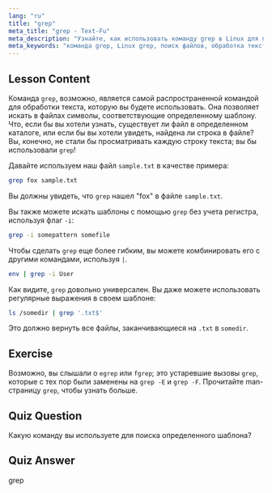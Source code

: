 ```yaml
---
lang: "ru"
title: "grep"
meta_title: "grep - Text-Fu"
meta_description: "Узнайте, как использовать команду grep в Linux для поиска текстовых шаблонов в файлах. Откройте для себя базовое использование, поиск без учета регистра и комбинирование с другими командами. Начните свое путешествие по Linux!"
meta_keywords: "команда grep, Linux grep, поиск файлов, обработка текста, учебник Linux, Linux для начинающих, руководство grep"
---
```


## Lesson Content

Команда `grep`, возможно, является самой распространенной командой для обработки текста, которую вы будете использовать. Она позволяет искать в файлах символы, соответствующие определенному шаблону. Что, если бы вы хотели узнать, существует ли файл в определенном каталоге, или если бы вы хотели увидеть, найдена ли строка в файле? Вы, конечно, не стали бы просматривать каждую строку текста; вы бы использовали `grep`!

Давайте используем наш файл `sample.txt` в качестве примера:

```bash
grep fox sample.txt
```

Вы должны увидеть, что `grep` нашел "fox" в файле `sample.txt`.

Вы также можете искать шаблоны с помощью `grep` без учета регистра, используя флаг `-i`:

```bash
grep -i somepattern somefile
```

Чтобы сделать `grep` еще более гибким, вы можете комбинировать его с другими командами, используя `|`.

```bash
env | grep -i User
```

Как видите, `grep` довольно универсален. Вы даже можете использовать регулярные выражения в своем шаблоне:

```bash
ls /somedir | grep '.txt$'
```

Это должно вернуть все файлы, заканчивающиеся на `.txt` в `somedir`.

## Exercise

Возможно, вы слышали о `egrep` или `fgrep`; это устаревшие вызовы `grep`, которые с тех пор были заменены на `grep -E` и `grep -F`. Прочитайте man-страницу `grep`, чтобы узнать больше.

## Quiz Question

Какую команду вы используете для поиска определенного шаблона?

## Quiz Answer

grep
